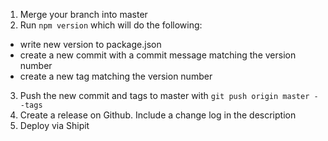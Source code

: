 1. Merge your branch into master
2. Run `npm version` which will do the following:
  * write new version to package.json
  * create a new commit with a commit message matching the version number
  * create a new tag matching the version number
3. Push the new commit and tags to master with `git push origin master --tags`
4. Create a release on Github. Include a change log in the description
5. Deploy via Shipit